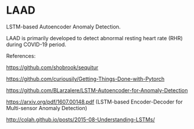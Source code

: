# LAAD
LSTM-based Autoencoder Anomaly Detection. 

LAAD is primarily developed to detect abnormal resting heart rate (RHR) during COVID-19 period. 




References:

https://github.com/shobrook/sequitur

https://github.com/curiousily/Getting-Things-Done-with-Pytorch

https://github.com/BLarzalere/LSTM-Autoencoder-for-Anomaly-Detection

https://arxiv.org/pdf/1607.00148.pdf (LSTM-based Encoder-Decoder for Multi-sensor Anomaly Detection)

http://colah.github.io/posts/2015-08-Understanding-LSTMs/
